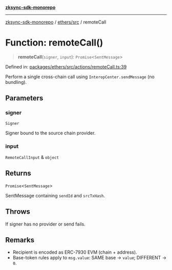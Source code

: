 [**zksync-sdk-monorepo**](../../../README.md)

***

[zksync-sdk-monorepo](../../../README.md) / [ethers/src](../README.md) / remoteCall

# Function: remoteCall()

> **remoteCall**(`signer`, `input`): `Promise`\<`SentMessage`\>

Defined in: [packages/ethers/src/actions/remoteCall.ts:39](https://github.com/dutterbutter/zksync-sdk/blob/128d557933eb10f01edd78c0b3392137ca480daf/packages/ethers/src/actions/remoteCall.ts#L39)

Perform a single cross-chain call using `InteropCenter.sendMessage` (no bundling).

## Parameters

### signer

`Signer`

Signer bound to the source chain provider.

### input

`RemoteCallInput` & `object`

## Returns

`Promise`\<`SentMessage`\>

SentMessage containing `sendId` and `srcTxHash`.

## Throws

If signer has no provider or send fails.

## Remarks

- Recipient is encoded as ERC-7930 EVM (chain + address).
- Base-token rules apply to `msg.value`: SAME base → `value`; DIFFERENT → `0`.
